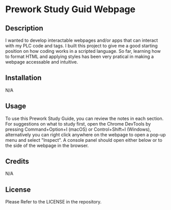 # Prework Study Guid Webpage

## Description


I wanted to develop interactable webpages and/or apps that can interact with my PLC code and tags. I built this project to give me a good starting position on how coding works in a scripted language. So far, learning how to format HTML and applying styles has been very pratical in making a webpage accessable and intuitive.


## Installation

N/A

## Usage

To use this Prework Study Guide, you can review the notes in each section. For suggestions on what to study first, open the Chrome DevTools by pressing Command+Option+I (macOS) or Control+Shift+I (Windows), alternatively you can right click anywhere on the webpage to open a pop-up menu and select "Inspect". A console panel should open either below or to the side of the webpage in the browser.

## Credits

N/A

## License

Please Refer to the LICENSE in the repository.
